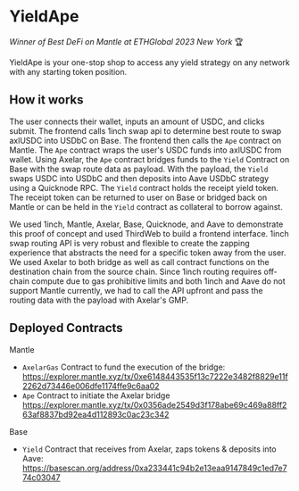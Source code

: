 # YieldApe
*Winner of Best DeFi on Mantle at ETHGlobal 2023 New York* 🏆

YieldApe is your one-stop shop to access any yield strategy on any network with any starting token position.

## How it works
The user connects their wallet, inputs an amount of USDC, and clicks submit. The frontend calls 1inch swap api to determine best route to swap axlUSDC into USDbC on Base. The frontend then calls the ```Ape``` contract on Mantle. The ```Ape``` contract wraps the user's USDC funds into axlUSDC from wallet. Using Axelar, the ```Ape``` contract bridges funds to the ```Yield``` Contract on Base with the swap route data as payload. With the payload, the ```Yield``` swaps USDC into USDbC and then deposits into Aave USDbC strategy using a Quicknode RPC. The ```Yield``` contract holds the receipt yield token. The receipt token can be returned to user on Base or bridged back on Mantle or can be held in the ```Yield``` contract as collateral to borrow against.

We used 1inch, Mantle, Axelar, Base, Quicknode, and Aave to demonstrate this proof of concept and used ThirdWeb to build a frontend interface. 1inch swap routing API is very robust and flexible to create the zapping experience that abstracts the need for a specific token away from the user. We used Axelar to both bridge as well as call contract functions on the destination chain from the source chain. Since 1inch routing requires off-chain compute due to gas prohibitive limits and both 1inch and Aave do not support Mantle currently, we had to call the API upfront and pass the routing data with the payload with Axelar's GMP.

## Deployed Contracts
Mantle 
- ```AxelarGas``` Contract to fund the execution of the bridge: https://explorer.mantle.xyz/tx/0xe6148443535f13c7222e3482f8829e11f2262d73446e006dfe1174ffe9c6aa02
- ```Ape``` Contract to initiate the Axelar bridge https://explorer.mantle.xyz/tx/0x0356ade2549d3f178abe69c469a88ff263af8837bd92ea4d112893c0ac23c342

Base
- ```Yield``` Contract that receives from Axelar, zaps tokens & deposits into Aave: https://basescan.org/address/0xa233441c94b2e13eaa9147849c1ed7e774c03047
